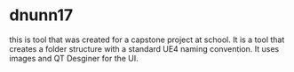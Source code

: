 # dnunn17

this is tool that was created for a capstone project at school.
It is a tool that creates a folder structure with a standard UE4 naming convention.
It uses images and QT Desginer for the UI.
